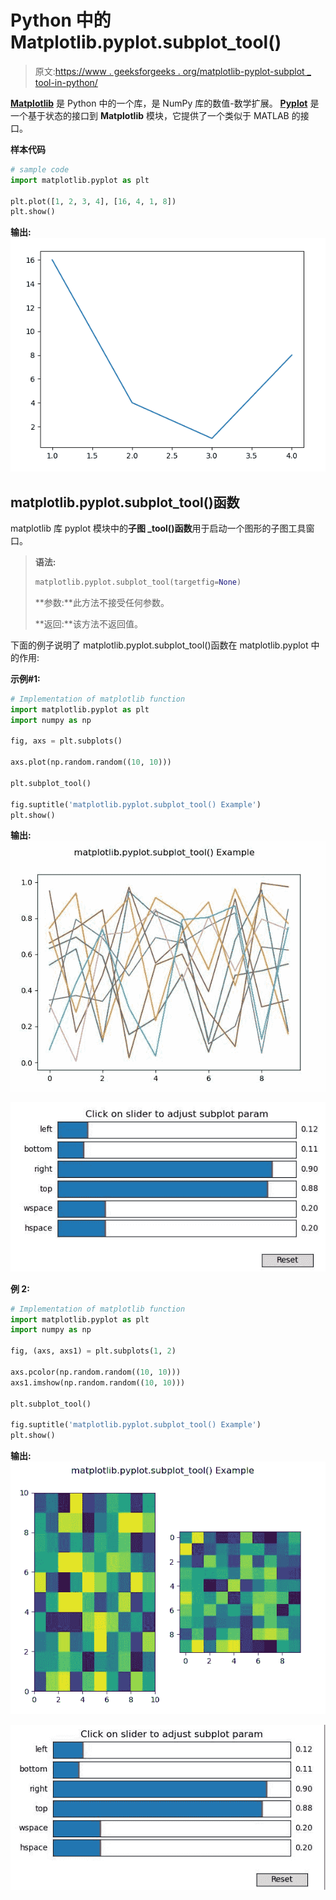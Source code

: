 # Python 中的 Matplotlib.pyplot.subplot_tool()

> 原文:[https://www . geeksforgeeks . org/matplotlib-pyplot-subplot _ tool-in-python/](https://www.geeksforgeeks.org/matplotlib-pyplot-subplot_tool-in-python/)

**[Matplotlib](https://www.geeksforgeeks.org/python-introduction-matplotlib/)** 是 Python 中的一个库，是 NumPy 库的数值-数学扩展。 **[Pyplot](https://www.geeksforgeeks.org/pyplot-in-matplotlib/)** 是一个基于状态的接口到 **Matplotlib** 模块，它提供了一个类似于 MATLAB 的接口。

**样本代码**

```py
# sample code
import matplotlib.pyplot as plt 

plt.plot([1, 2, 3, 4], [16, 4, 1, 8]) 
plt.show() 
```

**输出:**
![](img/318b2f71555c93680d9f59450380bc8c.png)

## matplotlib.pyplot.subplot_tool()函数

matplotlib 库 pyplot 模块中的**子图 _tool()函数**用于启动一个图形的子图工具窗口。

> **语法:**
> 
> ```py
> matplotlib.pyplot.subplot_tool(targetfig=None)
> 
> ```
> 
> **参数:**此方法不接受任何参数。
> 
> **返回:**该方法不返回值。

下面的例子说明了 matplotlib.pyplot.subplot_tool()函数在 matplotlib.pyplot 中的作用:

**示例#1:**

```py
# Implementation of matplotlib function
import matplotlib.pyplot as plt
import numpy as np

fig, axs = plt.subplots()

axs.plot(np.random.random((10, 10)))

plt.subplot_tool()

fig.suptitle('matplotlib.pyplot.subplot_tool() Example')
plt.show()
```

**输出:**
![](img/ee618d44be73ad0cb8fefae676f9812f.png)

![](img/d0fb76dcacf0a6bb40c1fbcd7afdda65.png)

**例 2:**

```py
# Implementation of matplotlib function
import matplotlib.pyplot as plt
import numpy as np

fig, (axs, axs1) = plt.subplots(1, 2)

axs.pcolor(np.random.random((10, 10)))
axs1.imshow(np.random.random((10, 10)))

plt.subplot_tool()

fig.suptitle('matplotlib.pyplot.subplot_tool() Example')
plt.show()
```

**输出:**
![](img/c0430363ee586274748f2bd97b032028.png)

![](img/e88e7059e40194fb015b4914d4ef1be0.png)